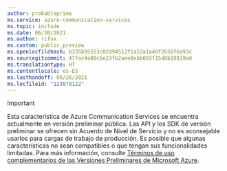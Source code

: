 ```yaml
---
author: probableprime
ms.service: azure-communication-services
ms.topic: include
ms.date: 06/30/2021
ms.author: rifox
ms.custom: public_preview
ms.openlocfilehash: b335b95553c02d94512f1a52a1a49f2656f6a93c
ms.sourcegitcommit: 47fac4a88c6e23fb2aee8ebb093f15d8b19819ad
ms.translationtype: HT
ms.contentlocale: es-ES
ms.lasthandoff: 08/26/2021
ms.locfileid: "123078122"
---
```

> [!IMPORTANT]
> Esta característica de Azure Communication Services se encuentra actualmente en versión preliminar pública.
> Las API y los SDK de versión preliminar se ofrecen sin Acuerdo de Nivel de Servicio y no es aconsejable usarlos para cargas de trabajo de producción. Es posible que algunas características no sean compatibles o que tengan sus funcionalidades limitadas. Para más información, consulte [Términos de uso complementarios de las Versiones Preliminares de Microsoft Azure](https://azure.microsoft.com/support/legal/preview-supplemental-terms/).
